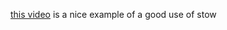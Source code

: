 [this video](https://www.youtube.com/watch?v=OHR0v0jrDik&list=WL&index=25) is a nice example of a good use of stow